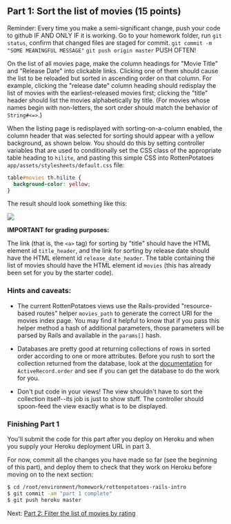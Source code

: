 ## Part 1: Sort the list of movies (15 points)

Reminder: Every time you make a semi-significant change, push your code to github IF AND ONLY IF it is working. 
Go to your homework folder, run `git status`, confirm that changed files are staged for commit. `git commit -m "SOME MEANINGFUL MESSAGE"` `git push origin master`  PUSH OFTEN!

On the list of all movies page, make the column headings for "Movie Title" and "Release Date" into clickable links. Clicking one of them should cause the list to be reloaded but sorted in ascending order on that column. For example, clicking the "release date" column heading should redisplay the list of movies with the earliest-released movies first; clicking the "title" header should list the movies alphabetically by title. (For movies whose names begin with non-letters, the sort order should match the behavior of `String#<=>`.)

When the listing page is redisplayed with sorting-on-a-column enabled, the column header that was selected for sorting should appear with a yellow background, as shown below. You should do this by setting controller variables that are used to conditionally set the CSS class of the appropriate table heading to `hilite`, and pasting this simple CSS into RottenPotatoes `app/assets/stylesheets/default.css` file:

```css
table#movies th.hilite {
  background-color: yellow;
}
```

The result should look something like this:

![](https://github.com/saasbook/hw-rails-intro/blob/master/table-header-screenshot.png)

**IMPORTANT for grading purposes:**

The link (that is, the `<a>` tag) for sorting by "title" should have the HTML element id `title_header`, and the link for sorting by release date should have the HTML element id `release_date_header`.  The table containing the list of movies should have the HTML element id `movies` (this has already been set for you by the starter code).

### Hints and caveats:

* The current RottenPotatoes views use the Rails-provided "resource-based routes" helper `movies_path` to generate the correct URI for the movies index page. You may find it helpful to know that if you pass this helper method a hash of additional parameters, those parameters will be parsed by Rails and available in the `params[]` hash.  

* Databases are pretty good at returning collections of rows in sorted order according to one or more attributes. Before you rush to sort the collection returned from the database, look at the [documentation](http://api.rubyonrails.org/v4.2.6/) for `ActiveRecord.order` and see if you can get the database to do the work for you.

* Don't put code in your views! The view shouldn't have to sort the collection itself--its job is just to show stuff. The controller should spoon-feed the view exactly what is to be displayed.  

### Finishing Part 1

You'll submit the code for this part after you deploy on Heroku and when you supply your Heroku deployment URL in part 3.

For now, commit all the changes you have made so far (see the beginning of this part), and deploy them to check that they work on Heroku before moving on to the next section:

```sh
$ cd /root/environment/homework/rottenpotatoes-rails-intro
$ git commit -am "part 1 complete"
$ git push heroku master
```

Next: [Part 2: Filter the list of movies by rating](part_2.md)
